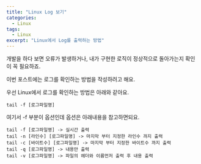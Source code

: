 ```yaml
---
title: "Linux Log 보기"
categories:
  - Linux
tags:
  - Linux
excerpt: "Linux에서 Log를 출력하는 방법"
---
```


개발을 하다 보면 오류가 발생하거나, 내가 구현한 로직이 정상적으로 돌아가는지 확인이 꼭 필요하죠.

이번 포스트에는 로그를 확인하는 방법을 작성하려고 해요.

우선 Linux에서 로그를 확인하는 방법은 아래와 같아요.

```
tail -f [로그파일명]
```

여기서 -f 부분이 옵션인데 옵션은 아래내용을 참고하면되요.

```
tail -f [로그파일명] -> 실시간 출력 
tail -n [라인수] [로그파일명] -> 마지막 부터 지정한 라인수 까지 출력
tail -c [바이트수] [로그파일명] -> 마지막 부터 지정한 바이트수 까지 출력
tail -q [로그파일명] -> 내용만 출력
tail -v [로그파일명] -> 파일의 헤더와 이름먼저 출력 후 내용 출력
```